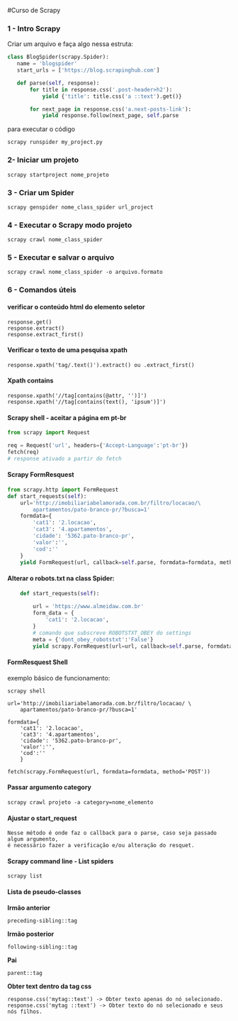#Curso de Scrapy

### 1 - Intro Scrapy

Criar um arquivo e faça algo nessa estruta:

 ```py
class BlogSpider(scrapy.Spider):
    name = 'blogspider'
    start_urls = ['https://blog.scrapinghub.com']

    def parse(self, response):
        for title in response.css('.post-header>h2'):
            yield {'title': title.css('a ::text').get()}

        for next_page in response.css('a.next-posts-link'):
            yield response.follow(next_page, self.parse 
```
para executar o código

    scrapy runspider my_project.py  

### 2- Iniciar um projeto

    scrapy startproject nome_projeto 

### 3 - Criar um Spider

    scrapy genspider nome_class_spider url_project 

### 4 - Executar o Scrapy modo projeto

    scrapy crawl nome_class_spider 

### 5 - Executar e salvar o arquivo

    scrapy crawl nome_class_spider -o arquivo.formato 

### 6 - Comandos úteis

#### verificar o conteúdo html do elemento seletor
    
    response.get()
    response.extract() 
    response.extract_first() 

#### Verificar o texto de uma pesquisa xpath

    response.xpath('tag/.text()').extract() ou .extract_first() 

#### Xpath contains

    response.xpath('//tag[contains(@attr, '')]') 
    response.xpath('//tag[contains(text(), 'ipsum')]') 

#### Scrapy shell - aceitar a página em pt-br

```py
from scrapy import Request

req = Request('url', headers={'Accept-Language':'pt-br'})
fetch(req)
# response ativado a partir do fetch
```

#### Scrapy FormResquest
 
```py
from scrapy.http import FormRequest
def start_requests(self):
    url='http://imobiliariabelamorada.com.br/filtro/locacao/\
        apartamentos/pato-branco-pr/?busca=1'
    formdata={
        'cat1': '2.locacao', 
        'cat3': '4.apartamentos', 
        'cidade': '5362.pato-branco-pr', 
        'valor':'', 
        'cod':''
    }
    yield FormRequest(url, callback=self.parse, formdata=formdata, method='POST')
```

#### Alterar o robots.txt na class Spider:
```py
    def start_requests(self):
        
        url = 'https://www.almeidaw.com.br'
        form_data = {
            'cat1': '2.locacao',
        }
        # comando que subscreve ROBOTSTXT_OBEY do settings
        meta = {'dont_obey_robotstxt':'False'}
        yield scrapy.FormRequest(url=url, callback=self.parse, formdata=form_data ,method='POST', meta= meta)

```

####  FormResquest Shell
exemplo básico de funcionamento:
~~~shell
scrapy shell
~~~

~~~shell
url='http://imobiliariabelamorada.com.br/filtro/locacao/ \
    apartamentos/pato-branco-pr/?busca=1'
~~~
 
~~~shell
formdata={
    'cat1': '2.locacao', 
    'cat3': '4.apartamentos', 
    'cidade': '5362.pato-branco-pr', 
    'valor':'', 
    'cod':''
    } 
~~~

~~~shell
fetch(scrapy.FormRequest(url, formdata=formdata, method='POST'))
~~~

#### Passar argumento category

    scrapy crawl projeto -a category=nome_elemento

#### Ajustar o start_request

    Nesse método é onde faz o callback para o parse, caso seja passado algum argumento,
    é necessário fazer a verificação e/ou alteração do resquet.

#### Scrapy command line - List spiders

    scrapy list

#### Lista de pseudo-classes

**Irmão anterior**
        
    preceding-sibling::tag

**Irmão posterior**
    
    following-sibling::tag

**Pai**
   
    parent::tag

**Obter text dentro da tag css**

    response.css('mytag::text') -> Obter texto apenas do nó selecionado.
    response.css('mytag ::text') -> Obter texto do nó selecionado e seus nós filhos.

